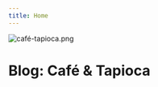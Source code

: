 ```yaml
---
title: Home
---
```

![café-tapioca.png](https://raw.githubusercontent.com/1917dc/blog/refs/heads/main/static/cafe_tapioca.png)

# Blog: Café & Tapioca 
